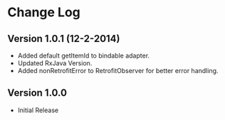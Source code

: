# Change Log

## Version 1.0.1 (12-2-2014)

- Added default getItemId to bindable adapter.
- Updated RxJava Version.
- Added nonRetrofitError to RetrofitObserver for better error handling.

## Version 1.0.0

- Initial Release
